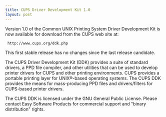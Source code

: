 ```yaml
---
title: CUPS Driver Development Kit 1.0
layout: post
---
```


Version 1.0 of the Common UNIX Printing System Driver Development Kit is now available for download from the CUPS web site at:

     http://www.cups.org/ddk.php

This first stable release has no changes since the last release candidate.
The CUPS Driver Development Kit (DDK) provides a suite of standard drivers, a PPD file compiler, and other utilities that can be used to develop printer drivers for CUPS and other printing environments.  CUPS provides a portable printing layer for UNIX®-based operating systems.  The CUPS DDK provides the means for mass-producing PPD files and drivers/filters for CUPS-based printer drivers.
The CUPS DDK is licensed under the GNU General Public License.  Please contact Easy Software Products for commercial support and "binary distribution" rights.
